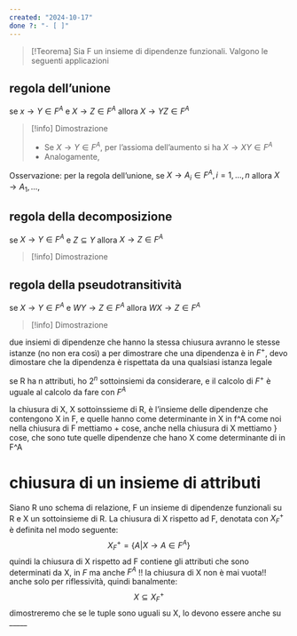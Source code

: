 ```yaml
---
created: "2024-10-17"
done ?: "- [ ]"
---
```


>[!Teorema]
Sia F un insieme di dipendenze funzionali. Valgono le seguenti applicazioni

## regola dell’unione
se $x \to Y \in F^A$ e $X \to Z \in F^A$ allora $X \to YZ \in F^A$
>[!info] Dimostrazione
>- Se $X \to Y \in F^A$, per l’assioma dell’aumento si ha $X \to XY \in F^A$
>- Analogamente, 

Osservazione: per la regola dell’unione, se $X \to A_{i} \in F^A, i=1,\dots,n$ allora $X \to A_{1},\dots,$
## regola della decomposizione
se $X \to Y \in F^A$ e $Z \subseteq Y$ allora $X \to Z \in F^A$
>[!info] Dimostrazione
## regola della pseudotransitività
se $X \to Y \in F^A$ e $WY \to Z \in F^A$ allora $WX \to Z \in F^A$
>[!info] Dimostrazione

due insiemi di dipendenze che hanno la stessa chiusura avranno le stesse istanze (no non era così) a
per dimostrare che una dipendenza è in $F^+$, devo dimostare che la dipendenza è rispettata da una qualsiasi istanza legale

se R ha n attributi, ho $2^n$ sottoinsiemi da considerare, e il calcolo di $F^+$ è uguale al calcolo da fare con $F^A$

la chiusura di X, X sottoinssieme di R, è l’insieme delle dipendenze che contengono X in F, e quelle hanno come determinante in X in f^A
come noi nella chiusura di F mettiamo + cose, anche nella chiusura di X mettiamo } cose, che sono tute quelle dipendenze che hano X come determinante di in F^A
# chiusura di un insieme di attributi
Siano R uno schema di relazione, F un insieme di dipendenze funzionali su R e X un sottoinsieme di R.
La chiusura di X rispetto ad F, denotata con $X^+_{F}$ è definita nel modo seguente:
$$X^+_{F} = \{A|X \to A \in F^A\}$$
quindi la chiusura di X rispetto ad F contiene gli attributi che sono determinati da X, in $F$ ma anche $F^A$ !!
 la chiusura di X non è mai vuota!! anche solo per riflessività, quindi banalmente: 
 $$X \subseteq X^+_{F}$$
 dimostreremo che se le tuple sono uguali su X, lo devono essere anche su _____